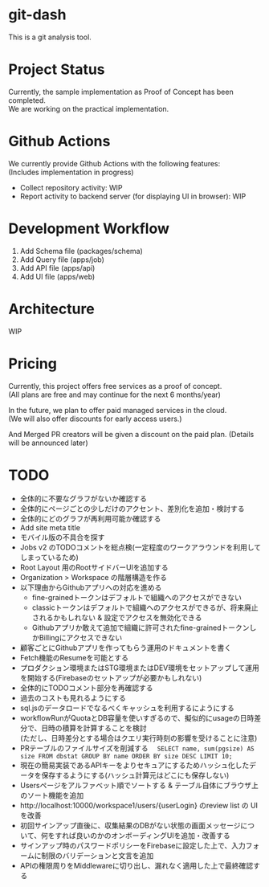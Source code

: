 # git-dash

This is a git analysis tool.

# Project Status

Currently, the sample implementation as Proof of Concept has been completed.  
We are working on the practical implementation.

# Github Actions

We currently provide Github Actions with the following features:  
(Includes implementation in progress)

- Collect repository activity: WIP
- Report activity to backend server (for displaying UI in browser): WIP

# Development Workflow

1. Add Schema file (packages/schema)
2. Add Query file (apps/job)
3. Add API file (apps/api)
4. Add UI file (apps/web)

# Architecture

WIP

# Pricing

Currently, this project offers free services as a proof of concept.  
(All plans are free and may continue for the next 6 months/year)

In the future, we plan to offer paid managed services in the cloud.  
(We will also offer discounts for early access users.)

And Merged PR creators will be given a discount on the paid plan.
(Details will be announced later)

# TODO

- 全体的に不要なグラフがないか確認する
- 全体的にページごとの少しだけのアクセント、差別化を追加・検討する
- 全体的にどのグラフが再利用可能か確認する
- Add site meta title
- モバイル版の不具合を探す
- Jobs v2 のTODOコメントを総点検(一定程度のワークアラウンドを利用してしまっているため)
- Root Layout 用のRootサイドバーUIを追加する
- Organization > Workspace の階層構造を作る
- 以下理由からGithubアプリへの対応を進める
  - fine-grainedトークンはデフォルトで組織へのアクセスができない
  - classicトークンはデフォルトで組織へのアクセスができるが、将来廃止されるかもしれない & 設定でアクセスを無効化できる
  - Githubアプリか敢えて追加で組織に許可されたfine-grainedトークンしかBillingにアクセスできない
- 顧客ごとにGithubアプリを作ってもらう運用のドキュメントを書く
- Fetch機能のResumeを可能とする
- プロダクション環境またはSTG環境またはDEV環境をセットアップして運用を開始する(Firebaseのセットアップが必要かもしれない)
- 全体的にTODOコメント部分を再確認する
- 過去のコストも見れるようにする
- sql.jsのデータロードでなるべくキャッシュを利用するにようにする
- workflowRunがQuotaとDB容量を使いすぎるので、擬似的にusageの日時差分で、日時の積算を計算することを検討  
  (ただし、日時差分とする場合はクエリ実行時刻の影響を受けることに注意)
- PRテーブルのファイルサイズを削減する
　`SELECT name, sum(pgsize) AS size FROM dbstat GROUP BY name ORDER BY size DESC LIMIT 10;`
- 現在の簡易実装であるAPIキーをよりセキュアにするためハッシュ化したデータを保存するようにする(ハッシュ計算元はどこにも保存しない)
- Usersページをアルファベット順でソートする & テーブル自体にブラウザ上のソート機能を追加
- http://localhost:10000/workspace1/users/{userLogin} のreview list の UIを改善
- 初回サインアップ直後に、収集結果のDBがない状態の画面メッセージについて、何をすれば良いのかのオンボーディングUIを追加・改善する
- サインアップ時のパスワードポリシーをFirebaseに設定した上で、入力フォームに制限のバリデーションと文言を追加
- APIの権限周りをMiddlewareに切り出し、漏れなく適用した上で最終確認する
